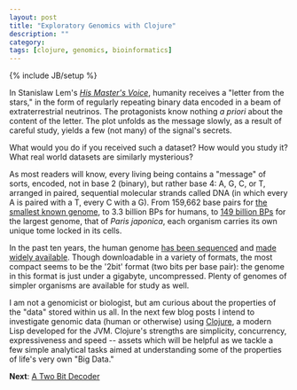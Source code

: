 ```yaml
---
layout: post
title: "Exploratory Genomics with Clojure"
description: ""
category: 
tags: [clojure, genomics, bioinformatics]
---
```

{% include JB/setup %}

In Stanislaw Lem's [*His Master's
Voice*](http://en.wikipedia.org/wiki/His_Master's_Voice_novel),
humanity receives a "letter from the stars," in the form of regularly
repeating binary data encoded in a beam of extraterrestrial neutrinos.
The protagonists know nothing *a priori* about the content of the
letter. The plot unfolds as the message slowly, as a result of careful
study, yields a few (not many) of the signal's secrets.

What would you do if you received such a dataset? How would you study
it? What real world datasets are similarly mysterious?

As most readers will know, every living being contains a "message" of
sorts, encoded, not in base 2 (binary), but rather base 4: A, G, C, or
T, arranged in paired, sequential molecular strands called DNA (in
which every A is paired with a T, every C with a G). From 159,662 base
pairs for [the smallest known
genome](http://www.nature.com/news/2006/061009/full/news061009-10.html),
to 3.3 billion BPs for humans, to [149 billion
BPs](http://news.sciencemag.org/sciencenow/2010/10/scienceshot-biggest-genome-ever.html)
for the largest genome, that of *Paris japonica*, each organism
carries its own unique tome locked in its cells.

In the past ten years, the human genome [has been
sequenced](http://en.wikipedia.org/wiki/Human_Genome_Project) and
[made widely
available](http://en.wikipedia.org/wiki/Human_Genome_Projec). Though
downloadable in a variety of formats, the most compact seems to be the
'2bit' format (two bits per base pair): the genome in this format is
just under a gigabyte, uncompressed. Plenty of genomes of simpler
organisms are available for study as well.

I am not a genomicist or biologist, but am curious about the
properties of the "data" stored within us all. In the next few blog posts
I intend to investigate genomic data (human or otherwise) using
[Clojure](http://clojure.org), a modern Lisp developed for the JVM. Clojure's strengths
are simplicity, concurrency, expressiveness and speed -- assets which
will be helpful as we tackle a few simple analytical tasks aimed at
understanding some of the properties of life's very own "Big Data."

__Next__: [A Two Bit Decoder](/2013/07/06/a-two-bit-decoder/)
